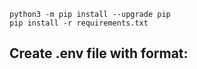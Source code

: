 ```
python3 -m pip install --upgrade pip
pip install -r requirements.txt
```

## Create .env file with format:

```

```